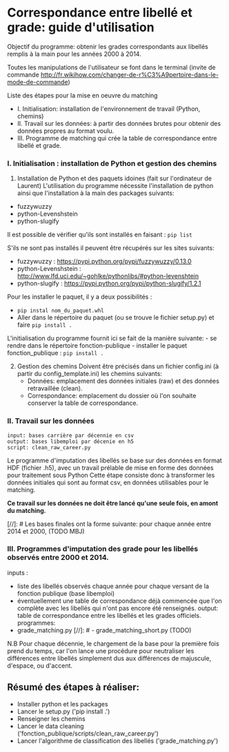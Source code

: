 # Correspondance entre libellé et grade: guide d'utilisation

Objectif du programme: obtenir les grades correspondants aux libellés remplis à la main pour les années 2000 à 2014.

Toutes les manipulations de l'utilisateur se font dans le terminal (invite de commande http://fr.wikihow.com/changer-de-r%C3%A9pertoire-dans-le-mode-de-commande)

Liste des étapes pour la mise en oeuvre du matching
  - I. Initialisation: installation de l'environnement de travail (Python, chemins)
  - II. Travail sur les données: à partir des données brutes pour obtenir des données propres au format voulu.
  - III. Programme de matching qui crée la table de correspondance entre libellé et grade.


### I. Initialisation : installation de Python et gestion des chemins

1. Installation de Python et des paquets idoines (fait sur l'ordinateur de Laurent)
L'utilisation du programme nécessite l'installation de python ainsi que l'installation à la main des packages suivants:
- fuzzywuzzy
- python-Levenshstein
- python-slugify

Il est possible de vérifier qu'ils sont installés en faisant : `pip list`

S'ils ne sont pas installés il peuvent être récupérés sur les sites suivants:
- fuzzywuzzy : https://pypi.python.org/pypi/fuzzywuzzy/0.13.0
- python-Levenshstein : http://www.lfd.uci.edu/~gohlke/pythonlibs/#python-levenshtein
- python-slugify : https://pypi.python.org/pypi/python-slugify/1.2.1

Pour les installer le paquet, il y a deux possibilités :
- `pip instal nom_du_paquet.whl`
- Aller dans le répertoire du paquet (ou se trouve le fichier setup.py) et faire `pip install .`

L'initialisation du programme fournit ici se fait de la manière suivante:
    - se rendre dans le répertoire fonction-publique
    - installer le paquet fonction_publique : `pip install .`

2. Gestion des chemins
    Doivent être précisés dans un fichier config.ini (à partir du config_template.ini) les chemins suivants:
    - Données: emplacement des données initiales (raw) et des données retravaillée (clean).
    - Correspondance: emplacement du dossier où l'on souhaite conserver la table de correspondance.

### II. Travail sur les données

    input: bases carrière par décennie en csv
    output: bases libemploi par décenie en h5
    script: clean_raw_career.py

Le programme d'imputation des libellés se base sur des données en format HDF (fichier .h5),
avec un travail prélable de mise en forme des données pour traitement sous Python
Cette étape consiste donc à transformer les données initiales qui sont au format csv,
en données utilisables pour le matching.

__Ce travail sur les données ne doit être lancé qu'une seule fois, en amont du matching.__

[//]: # Les bases finales ont la forme suivante: pour chaque année entre 2014 et 2000, (TODO MBJ)

### III. Programmes d'imputation des grade pour les libellés observés entre 2000 et 2014.

inputs :
 - liste des libellés observés chaque année pour chaque versant de la fonction publique (base libemploi)
 - éventuellement une table de correspondance déjà commencée que l'on complète avec les libellés qui n'ont pas encore été renseignés.
output: table de correspondance entre les libellés et les grades officiels.
programmes:
 - grade_matching.py
[//]: #  - grade_matching_short.py (TODO)

N.B Pour chaque décennie, le chargement de la base pour la première fois prend du temps, car l'on lance une procédure pour neutraliser
les différences entre libellés simplement dus aux différences de majuscule, d'espace, ou d'accent.

##  Résumé des étapes à réaliser:

 - Installer python et les packages
 - Lancer le setup.py ('pip install .')
 - Renseigner les chemins
 - Lancer le data cleaning ('fonction_publique/scripts/clean_raw_career.py')
 - Lancer l'algorithme de classification des libellés ('grade_matching.py')

